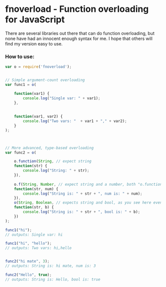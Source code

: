 # fnoverload - Function overloading for JavaScript
There are several libraries out there that can do function overloading, but none have had an innocent enough syntax for me.
I hope that others will find my version easy to use.

### How to use:


```javascript
var o = require('fnoverload');


// Simple argument-count overloading
var func1 = o(

	function(var1) {
		console.log("Single var: " + var1);
	},
	
	
	function(var1, var2) {
		console.log("Two vars: "  + var1 + "," + var2);
	}
);



// More advanced, type-based overloading
var func2 = o(

	o.function(String, // expect string 
	function(str) {
		console.log("String: " + str);
	}),
	
	o.f(String, Number, // expect string and a number, both "o.function" and "o.f" works
	function(str, num) {
		console.log("String is: " + str + ", num is: " + num);
	}),
	o(String, Boolean, // expects string and bool, as you see here even just "o" works as well(BUT only when not all parameters are functions)
	function(str, b) {
		console.log("String is: " + str + ", bool is: " + b);
	})
);

func1("hi");
// outputs: Single var: hi

func1("hi", "hello");
// outputs: Two vars: hi,hello


func2("hi mate", 3);
// outputs: String is: hi mate, num is: 3

func2("Hello", true);
// outputs: String is: Hello, bool is: true

```